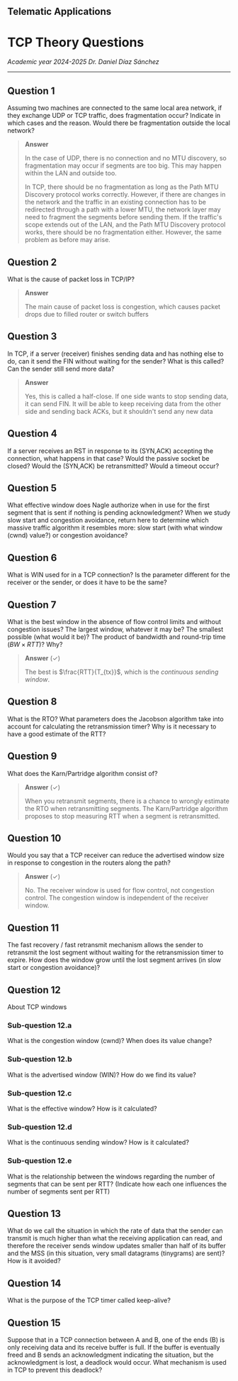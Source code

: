 ## Telematic Applications

# TCP Theory Questions

*Academic year 2024-2025*
*Dr. Daniel Díaz Sánchez*

---

## Question 1
Assuming two machines are connected to the same local area network, if they exchange UDP or TCP
traffic, does fragmentation occur? Indicate in which cases and the reason. Would there be
fragmentation outside the local network?

> **Answer**
>
> In the case of UDP, there is no connection and no MTU discovery, so fragmentation may occur if
> segments are too big. This may happen within the LAN and outside too.
>
> In TCP, there should be no fragmentation as long as the Path MTU Discovery protocol works
> correctly. However, if there are changes in the network and the traffic in an existing connection
> has to be redirected through a path with a lower MTU, the network layer may need to fragment the
> segments before sending them. If the traffic's scope extends out of the LAN, and the Path MTU
> Discovery protocol works, there should be no fragmentation either. However, the same problem as
> before may arise.

## Question 2
What is the cause of packet loss in TCP/IP?

> **Answer**
>
> The main cause of packet loss is congestion, which causes packet drops due to filled router or
> switch buffers

## Question 3
In TCP, if a server (receiver) finishes sending data and has nothing else to do, can it send the FIN
without waiting for the sender? What is this called? Can the sender still send more data?

> **Answer**
>
> Yes, this is called a half-close. If one side wants to stop sending data, it can send FIN. It will
> be able to keep receiving data from the other side and sending back ACKs, but it shouldn't send
> any new data

## Question 4
If a server receives an RST in response to its (SYN,ACK) accepting the connection, what happens in
that case? Would the passive socket be closed? Would the (SYN,ACK) be retransmitted? Would a timeout
occur?

## Question 5
What effective window does Nagle authorize when in use for the first segment that is sent if nothing
is pending acknowledgment? When we study slow start and congestion avoidance, return here to
determine which massive traffic algorithm it resembles more: slow start (with what window (cwnd)
value?) or congestion avoidance?

## Question 6
What is WIN used for in a TCP connection? Is the parameter different for the receiver or the sender,
or does it have to be the same?

## Question 7
What is the best window in the absence of flow control limits and without congestion issues? The
largest window, whatever it may be? The smallest possible (what would it be)? The product of
bandwidth and round-trip time ($BW×RTT$)? Why?

> **Answer** ($✓$)
>
> The best is $\frac{RTT}{T_{tx}}$, which is the *continuous sending window*.

## Question 8
What is the RTO? What parameters does the Jacobson algorithm take into account for calculating the
retransmission timer? Why is it necessary to have a good estimate of the RTT?

## Question 9
What does the Karn/Partridge algorithm consist of?

> **Answer** ($✓$)
>
> When you retransmit segments, there is a chance to wrongly estimate the RTO when retransmitting
> segments. The Karn/Partridge algorithm proposes to stop measuring RTT when a segment is
> retransmitted.

## Question 10
Would you say that a TCP receiver can reduce the advertised window size in response to congestion in
the routers along the path?

> **Answer** ($✓$)
>
> No. The receiver window is used for flow control, not congestion control. The congestion window is
> independent of the receiver window.

## Question 11
The fast recovery / fast retransmit mechanism allows the sender to retransmit the lost segment
without waiting for the retransmission timer to expire. How does the window grow until the lost
segment arrives (in slow start or congestion avoidance)?

## Question 12
About TCP windows

### Sub-question 12.a
What is the congestion window (cwnd)? When does its value change?

### Sub-question 12.b
What is the advertised window (WIN)? How do we find its value?

### Sub-question 12.c
What is the effective window? How is it calculated?

### Sub-question 12.d
What is the continuous sending window? How is it calculated?

### Sub-question 12.e
What is the relationship between the windows regarding the number of segments that can be sent per
RTT? (Indicate how each one influences the number of segments sent per RTT)

## Question 13
What do we call the situation in which the rate of data that the sender can transmit is much higher
than what the receiving application can read, and therefore the receiver sends window updates
smaller than half of its buffer and the MSS (in this situation, very small datagrams (tinygrams) are
sent)? How is it avoided?

## Question 14
What is the purpose of the TCP timer called keep-alive?

## Question 15
Suppose that in a TCP connection between A and B, one of the ends (B) is only receiving data and its
receive buffer is full. If the buffer is eventually freed and B sends an acknowledgment indicating
the situation, but the acknowledgment is lost, a deadlock would occur. What mechanism is used in TCP
to prevent this deadlock?
